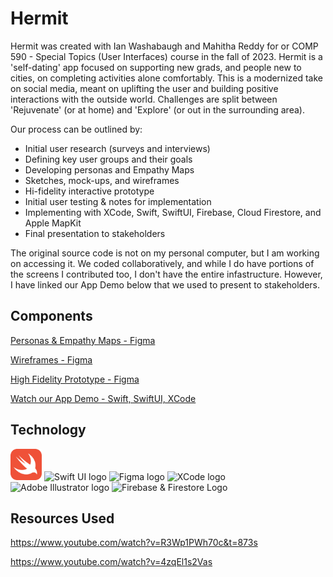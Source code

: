 # Hermit

Hermit was created with Ian Washabaugh and Mahitha Reddy for or COMP 590 - Special Topics (User Interfaces) course in the fall of 2023. Hermit is a 'self-dating' app focused on supporting new grads, and people new to cities, on completing activities alone comfortably. This is a modernized take on social media, meant on uplifting the user and building positive interactions with the outside world. Challenges are split between 'Rejuvenate' (or at home) and 'Explore' (or out in the surrounding area). 

Our process can be outlined by:
- Initial user research (surveys and interviews)
- Defining key user groups and their goals
- Developing personas and Empathy Maps
- Sketches, mock-ups, and wireframes
- Hi-fidelity interactive prototype
- Initial user testing & notes for implementation
- Implementing with XCode, Swift, SwiftUI, Firebase, Cloud Firestore, and Apple MapKit
- Final presentation to stakeholders

The original source code is not on my personal computer, but I am working on accessing it. We coded collaboratively, and while I do have portions of the screens I contributed too, I don't have the entire infastructure. However, I have linked our App Demo below that we used to present to stakeholders.

## Components

[Personas & Empathy Maps - Figma](https://www.figma.com/file/OpYEXzcWZmnwV0NIwK0pNx/User-Persona-Template-(with-auto-layout)-(Community)?type=design&node-id=0%3A1&mode=design&t=Urs7jDTVaPWgryUz-1)

[Wireframes - Figma](https://www.figma.com/file/1wdAM5BVRcpaXpYRvqeNHi/HermitWireframe?type=design&node-id=0%3A1&mode=design&t=lXkiKkAvwupiarQK-1)

[High Fidelity Prototype - Figma](https://www.figma.com/proto/1wdAM5BVRcpaXpYRvqeNHi/HermitWireframe?page-id=105%3A900&node-id=112-4310&starting-point-node-id=112%3A4288&mode=design&t=A6AiaVlxAEg4ZlR8-1)

[Watch our App Demo - Swift, SwiftUI, XCode](https://youtu.be/x6itYw47FPM)

## Technology
<img src="https://raw.githubusercontent.com/github/explore/80688e429a7d4ef2fca1e82350fe8e3517d3494d/topics/swift/swift.png" alt="Swift logo" width="50" height="auto">    <img src="https://developer.apple.com/assets/elements/icons/swiftui/swiftui-96x96_2x.png" alt="Swift UI logo" width="50" height="auto">    <img src="https://cdn.sanity.io/images/599r6htc/localized/46a76c802176eb17b04e12108de7e7e0f3736dc6-1024x1024.png?w=804&q=75&fit=max&auto=format&dpr=2" alt="Figma logo" width="50" height="auto">    <img src="https://upload.wikimedia.org/wikipedia/en/5/56/Xcode_14_icon.png" alt="XCode logo" width="50" height="auto">    <img src="https://upload.wikimedia.org/wikipedia/commons/thumb/f/fb/Adobe_Illustrator_CC_icon.svg/2101px-Adobe_Illustrator_CC_icon.svg.png" alt="Adobe Illustrator logo" width="50" height="auto">    <img src="https://firebase.google.com/static/images/brand-guidelines/logo-vertical.png" alt="Firebase & Firestore Logo" width="50" height="auto">

## Resources Used
https://www.youtube.com/watch?v=R3Wp1PWh70c&t=873s

https://www.youtube.com/watch?v=4zqEl1s2Vas
